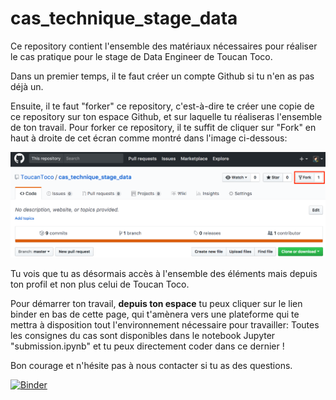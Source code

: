# cas_technique_stage_data

Ce repository contient l'ensemble des matériaux nécessaires pour réaliser le cas pratique pour le stage de Data Engineer de Toucan Toco.

Dans un premier temps, il te faut créer un compte Github si tu n'en as pas déjà un.

Ensuite, il te faut "forker" ce repository, c'est-à-dire te créer une copie de ce repository sur ton espace Github, et sur laquelle tu réaliseras l'ensemble de ton travail.
Pour forker ce repository, il te suffit de cliquer sur "Fork" en haut à droite de cet écran comme montré dans l'image ci-dessous:

![fork](images/fork.png)

Tu vois que tu as désormais accès à l'ensemble des éléments mais depuis ton profil et non plus celui de Toucan Toco.

Pour démarrer ton travail, **depuis ton espace** tu peux cliquer sur le lien binder en bas de cette page, qui t'amènera vers une plateforme qui te mettra à disposition tout l'environnement nécessaire pour travailler:
Toutes les consignes du cas sont disponibles dans le notebook Jupyter "submission.ipynb" et tu peux directement coder dans ce dernier !

Bon courage et n'hésite pas à nous contacter si tu as des questions.


[![Binder](https://mybinder.org/badge.svg)](https://mybinder.org/v2/gh/ToucanToco/cas_technique_stage_data/master)
